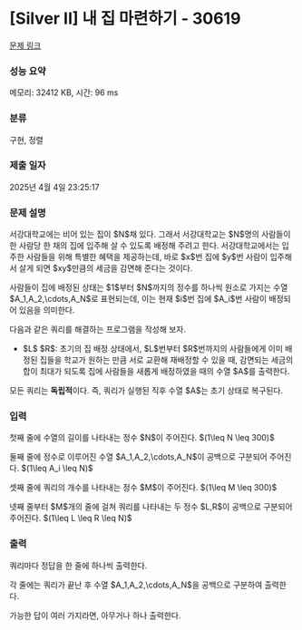 # [Silver II] 내 집 마련하기 - 30619 

[문제 링크](https://www.acmicpc.net/problem/30619) 

### 성능 요약

메모리: 32412 KB, 시간: 96 ms

### 분류

구현, 정렬

### 제출 일자

2025년 4월 4일 23:25:17

### 문제 설명

<p>서강대학교에는 비어 있는 집이 $N$채 있다. 그래서 서강대학교는 $N$명의 사람들이 한 사람당 한 채의 집에 입주해 살 수 있도록 배정해 주려고 한다. 서강대학교에서는 입주한 사람들을 위해 특별한 혜택을 제공하는데, 바로 $x$번 집에 $y$번 사람이 입주해서 살게 되면 $xy$만큼의 세금을 감면해 준다는 것이다.</p>

<p>사람들이 집에 배정된 상태는 $1$부터 $N$까지의 정수를 하나씩 원소로 가지는 수열 $A_1,A_2,\cdots,A_N$로 표현되는데, 이는 현재 $i$번 집에 $A_i$번 사람이 배정되어 있음을 의미한다. </p>

<p>다음과 같은 쿼리를 해결하는 프로그램을 작성해 보자.</p>

<ul>
	<li>$L$ $R$: 초기의 집 배정 상태에서, $L$번부터 $R$번까지의 사람들에게 이미 배정된 집들을 학교가 원하는 만큼 서로 교환해 재배정할 수 있을 때, 감면되는 세금의 합이 최대가 되도록 집에 사람들을 새롭게 배정하였을 때의 수열 $A$를 출력한다.</li>
</ul>

<p>모든 쿼리는 <strong>독립적</strong>이다. 즉, 쿼리가 실행된 직후 수열 $A$는 초기 상태로 복구된다.</p>

### 입력 

 <p>첫째 줄에 수열의 길이를 나타내는 정수 $N$이 주어진다. $(1\leq N \leq 300)$</p>

<p>둘째 줄에 정수로 이루어진 수열 $A_1,A_2,\cdots,A_N$이 공백으로 구분되어 주어진다. $(1\leq A_i \leq N)$</p>

<p>셋째 줄에 쿼리의 개수를 나타내는 정수 $M$이 주어진다. $(1\leq M \leq 300)$</p>

<p>넷째 줄부터 $M$개의 줄에 걸쳐 쿼리를 나타내는 두 정수 $L,R$이 공백으로 구분되어 주어진다. $(1\leq L \leq R \leq N)$</p>

### 출력 

 <p>쿼리마다 정답을 한 줄에 하나씩 출력한다. </p>

<p>각 줄에는 쿼리가 끝난 후 수열 $A_1,A_2,\cdots,A_N$을 공백으로 구분하여 출력한다.</p>

<p>가능한 답이 여러 가지라면, 아무거나 하나 출력한다.</p>

